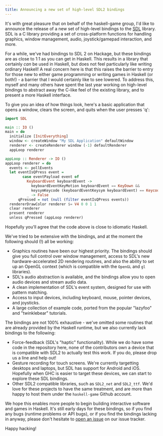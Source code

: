 ```yaml
---
title: Announcing a new set of high-level SDL2 bindings
---
```


It's with great pleasure that on behalf of the haskell-game group, I'd like to announce the release of a new set of high-level bindings to the [SDL](http://libsdl.org) library. SDL is a C library providing a set of cross-platform functions for handling graphics, window management, audio, joystick/gamepad interaction, and more.

For a while, we've had bindings to SDL 2 on Hackage, but these bindings are as close to 1:1 as you can get in Haskell. This results in a library that certainly *can* be used in Haskell, but does not feel particularly like writing ordinary Haskell! A real concern here is that this raises the barrier to entry for those new to either game programming or writing games in Haskell (or both!) - a barrier that I would certainly like to see lowered. To address this, myself and many others have spent the last year working on high-level bindings to abstract away the C-like feel of the existing library, and to present a more Haskell interface.

To give you an idea of how things look, here's a basic application that opens a window, clears the screen, and quits when the user presses 'q':

```haskell
import SDL

main :: IO ()
main = do
  initialize [InitEverything]
  window <- createWindow "My SDL Application" defaultWindow
  renderer <- createRenderer window (-1) defaultRenderer
  appLoop renderer

appLoop :: Renderer -> IO ()
appLoop renderer = do
  events <- pollEvents
  let eventIsQPress event =
        case eventPayload event of
          KeyboardEvent keyboardEvent ->
            keyboardEventKeyMotion keyboardEvent == KeyDown &&
            keysymKeycode (keyboardEventKeysym keyboardEvent) == KeycodeQ
          _ -> False
      qPressed = not (null (filter eventIsQPress events))
  rendererDrawColor renderer $= V4 0 0 1 1
  clear renderer
  present renderer
  unless qPressed (appLoop renderer)
```

Hopefully you'll agree that the code above is close to idiomatic Haskell.

We've tried to be extensive with the bindings, and at the moment the following should (!) all be working:

* Graphics routines have been our highest priority. The bindings should give you full control over window management, access to SDL's new hardware-accelerated 2D rendering routines, and also the ability to set up an OpenGL context (which is compatible with the `OpenGL` and `gl` libraries).
* SDL's audio abstraction is available, and the bindings allow you to open audio devices and stream audio data.
* A clean implementation of SDL's event system, designed for use with pattern matching.
* Access to input devices, including keyboard, mouse, pointer devices, and joysticks.
* A large collection of example code, ported from the popular "lazyfoo" and "twinklebear" tutorials.

The bindings are not 100% exhaustive - we've omitted some routines that are already provided by the Haskell runtime, but we also currently lack bindings to the following:

* Force-feedback (SDL's "haptic" functionality). While we do have some code in the repository here, none of the contributors own a device that is compatible with SDL2 to actually test this work. If you do, please drop us a line and help out!
* Gesture recording for touch screens. We're currently targetting desktops and laptops, but SDL has support for Android and iOS. Hopefully when GHC is easier to target these devices, we can start to explore these SDL bindings.
* Other SDL2 compatible libraries, such as `SDL2_net` and `SDL2_ttf`. We'd love for these projects to have the same treatment, and are more than happy to host them under the `haskell-game` Github account.

We hope this enables more people to begin building interactive software and games in Haskell. It's still early days for these bindings, so if you find any bugs (runtime problems or API bugs), or if you find the bindings lacking in anyway, please don't hesitate to [open an issue](https://github.com/haskell-game/sdl2) on our issue tracker.

Happy hacking!
